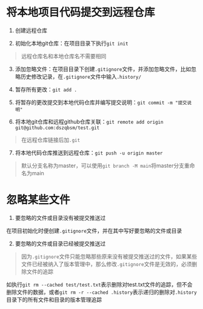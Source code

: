 # 将本地项目代码提交到远程仓库

1. 创建远程仓库

2. 初始化本地git仓库：在项目目录下执行`git init`

> 远程仓库名和本地仓库名不需要相同

3. 添加忽略文件：在项目目录下创建`.gitignore`文件，并添加忽略文件，比如忽略历史修改记录，在`.gitignore`文件中输入`.history/`

4. 暂存所有更改：`git add .`

5. 将暂存的更改提交到本地代码仓库并编写提交说明：`git commit -m "提交说明"`

6. 将本地git仓库和远程github仓库关联：`git remote add origin git@github.com:dszqbsm/test.git`

> 在远程仓库链接后加`.git`

7. 将本地代码仓库推送到远程仓库：`git push -u origin master`

> 默认分支名称为master，可以使用`git branch -M main`将master分支重命名为main



# 忽略某些文件

1. 要忽略的文件或目录没有被提交推送过

在项目初始化时便创建`.gitignore`文件，并在其中写好要忽略的文件或目录

2. 要忽略的文件或目录已经被提交推送过

> 因为`.gitignore`文件只能忽略那些原来没有被提交推送过的文件，如果某些文件已经被纳入了版本管理中，那么修改`.gitignore`文件是无效的，必须删除文件的追踪

如执行`git rm --cached test/test.txt`表示删除对test.txt文件的追踪，但不会删除文件的数据，或者`git rm -r --cached .history`表示递归的删除对`.history`目录下的所有文件和目录的版本管理追踪